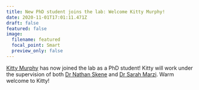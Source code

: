 ```yaml
---
title: New PhD student joins the lab: Welcome Kitty Murphy!
date: 2020-11-01T17:01:11.471Z
draft: false
featured: false
image:
  filename: featured
  focal_point: Smart
  preview_only: false
---
```

[Kitty Murphy](https://www.neurogenomics.co.uk/author/kitty-murphy/) has now joined the lab as a PhD student! Kitty will work under the supervision of both [Dr Nathan Skene](https://www.neurogenomics.co.uk/author/nathan-skene/) and [Dr Sarah Marzi](https://www.neurogenomics.co.uk/author/sarah-marzi/). Warm welcome to Kitty!
